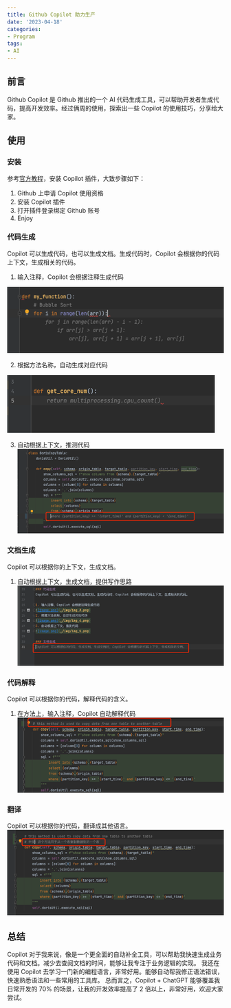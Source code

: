 ```yaml
---
title: Github Copilot 助力生产
date: '2023-04-18'
categories:
- Program
tags:
- AI
---
```

## 前言
Github Copilot 是 Github 推出的一个 AI 代码生成工具，可以帮助开发者生成代码，提高开发效率。经过俩周的使用，探索出一些 Copilot 的使用技巧，分享给大家。

## 使用
### 安装
参考[官方教程](https://docs.github.com/en/copilot/getting-started-with-github-copilot)，安装 Copilot 插件，大致步骤如下：
1. Github 上申请 Copilot 使用资格
2. 安装 Copilot 插件
3. 打开插件登录绑定 Github 账号
4. Enjoy

### 代码生成
Copilot 可以生成代码，也可以生成文档。生成代码时，Copilot 会根据你的代码上下文，生成相关的代码。

1. 输入注释，Copilot 会根据注释生成代码

![image.png](./img/img_3.png)


2. 根据方法名称，自动生成对应代码


![image.png](./img/img_4.png)


3. 自动根据上下文，推测代码
![image.png](./img/img_5.png)

### 文档生成
Copilot 可以根据你的上下文，生成文档。
1. 自动根据上下文，生成文档，提供写作思路
![image.png](./img/img_6.png)

### 代码解释
Copilot 可以根据你的代码，解释代码的含义。
1. 在方法上，输入注释，Copilot 自动解释代码
![image.png](./img/img_7.png)

### 翻译
Copilot 可以根据你的代码，翻译成其他语言。
![image.png](./img/img_8.png)

## 总结
Copilot 对于我来说，像是一个更全面的自动补全工具，可以帮助我快速生成业务代码和文档。减少去查阅文档的时间，能够让我专注于业务逻辑的实现。
我还在使用 Copilot 去学习一门新的编程语言，非常好用。能够自动帮我修正语法错误，快速熟悉语法和一些常用的工具库。
总而言之，Copilot + ChatGPT 能够覆盖我日常开发的 70% 的场景，让我的开发效率提高了 2 倍以上，非常好用，欢迎大家尝试。